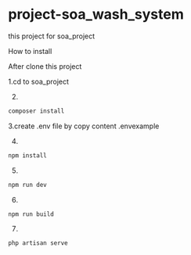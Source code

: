 # project-soa_wash_system
this project for soa_project

How to install

After clone this project

1.cd to soa_project

2.
```sh
composer install
```
3.create .env file by copy content .envexample

4.
```sh
npm install
```
5.
```sh
npm run dev
```
6.
```sh
npm run build
```
7.
```sh
php artisan serve
```
